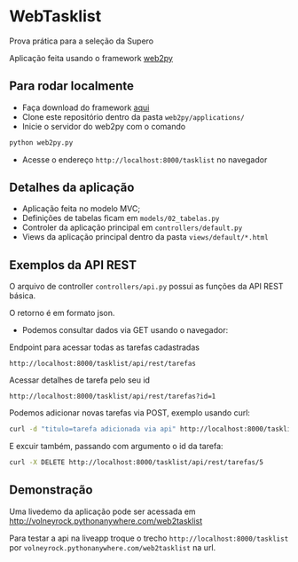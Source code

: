 # WebTasklist
Prova prática para a seleção da Supero

Aplicação feita usando o framework [web2py](http://http://web2py.com/)

## Para rodar localmente

- Faça download do framework [aqui](https://mdipierro.pythonanywhere.com/examples/static/web2py_src.zip)
- Clone este repositório dentro da pasta `web2py/applications/`
- Inicie o servidor do web2py com o comando 
```bash
python web2py.py
```
- Acesse o endereço `http://localhost:8000/tasklist` no navegador


## Detalhes da aplicação
- Aplicação feita no modelo MVC;
- Definições de tabelas ficam em `models/02_tabelas.py`
- Controler da aplicação principal em `controllers/default.py`
- Views da aplicação principal dentro da pasta `views/default/*.html`


## Exemplos da API REST
O arquivo de controller `controllers/api.py` possui as funções da API REST básica.


O retorno é em formato json.

- Podemos consultar dados via GET usando o navegador:


Endpoint para acessar todas as tarefas cadastradas
```
http://localhost:8000/tasklist/api/rest/tarefas
```


Acessar detalhes de tarefa pelo seu id
```
http://localhost:8000/tasklist/api/rest/tarefas?id=1
```


Podemos adicionar novas tarefas via POST, exemplo usando curl:
```bash
curl -d "titulo=tarefa adicionada via api" http://localhost:8000/tasklist/api/rest/tarefas
```


E excuir também, passando com argumento o id da tarefa:
```bash
curl -X DELETE http://localhost:8000/tasklist/api/rest/tarefas/5
```

## Demonstração
Uma livedemo da aplicação pode ser acessada em http://volneyrock.pythonanywhere.com/web2tasklist

Para testar a api na liveapp troque o trecho `http://localhost:8000/tasklist` por `volneyrock.pythonanywhere.com/web2tasklist` na url. 

